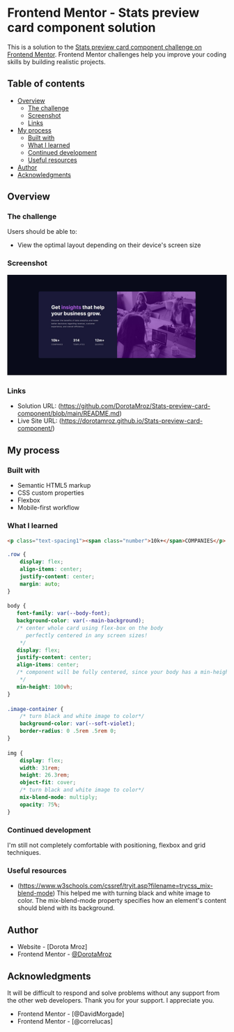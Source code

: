 # Frontend Mentor - Stats preview card component solution

This is a solution to the [Stats preview card component challenge on Frontend Mentor](https://www.frontendmentor.io/challenges/stats-preview-card-component-8JqbgoU62). Frontend Mentor challenges help you improve your coding skills by building realistic projects. 

## Table of contents

- [Overview](#overview)
  - [The challenge](#the-challenge)
  - [Screenshot](#screenshot)
  - [Links](#links)
- [My process](#my-process)
  - [Built with](#built-with)
  - [What I learned](#what-i-learned)
  - [Continued development](#continued-development)
  - [Useful resources](#useful-resources)
- [Author](#author)
- [Acknowledgments](#acknowledgments)

## Overview

### The challenge

Users should be able to:

- View the optimal layout depending on their device's screen size

### Screenshot

![](images/ScreenshotDesktop.jpg)

### Links

- Solution URL: (https://github.com/DorotaMroz/Stats-preview-card-component/blob/main/README.md)
- Live Site URL: (https://dorotamroz.github.io/Stats-preview-card-component/)

## My process

### Built with

- Semantic HTML5 markup
- CSS custom properties
- Flexbox
- Mobile-first workflow


### What I learned

```html
<p class="text-spacing1"><span class="number">10k+</span>COMPANIES</p>
```
```css
.row {
    display: flex;
    align-items: center;
    justify-content: center;
    margin: auto;
}

body {
   font-family: var(--body-font);
   background-color: var(--main-background);
   /* center whole card using flex-box on the body
      perfectly centered in any screen sizes!
    */
   display: flex;
   justify-content: center;
   align-items: center;
   /* component will be fully centered, since your body has a min-height of the full screen of the browser!
    */
   min-height: 100vh;
}

.image-container {
    /* turn black and white image to color*/
    background-color: var(--soft-violet);
    border-radius: 0 .5rem .5rem 0;
}

img {
    display: flex;
    width: 31rem;
    height: 26.3rem;
    object-fit: cover;
    /* turn black and white image to color*/
    mix-blend-mode: multiply;
    opacity: 75%;
}
```
### Continued development

I'm still not completely comfortable with positioning, flexbox and grid techniques.

### Useful resources

- (https://www.w3schools.com/cssref/tryit.asp?filename=trycss_mix-blend-mode)
This helped me with turning black and white image to color. 
The mix-blend-mode property specifies how an element's content should blend with its background.

## Author

- Website - [Dorota Mroz]
- Frontend Mentor - [@DorotaMroz](https://www.frontendmentor.io/profile/DorotaMroz)

## Acknowledgments

It will be difficult to respond and solve problems without any support from the other web developers.
Thank you for your support. I appreciate you.

- Frontend Mentor - [@DavidMorgade]
- Frontend Mentor - [@correlucas]

